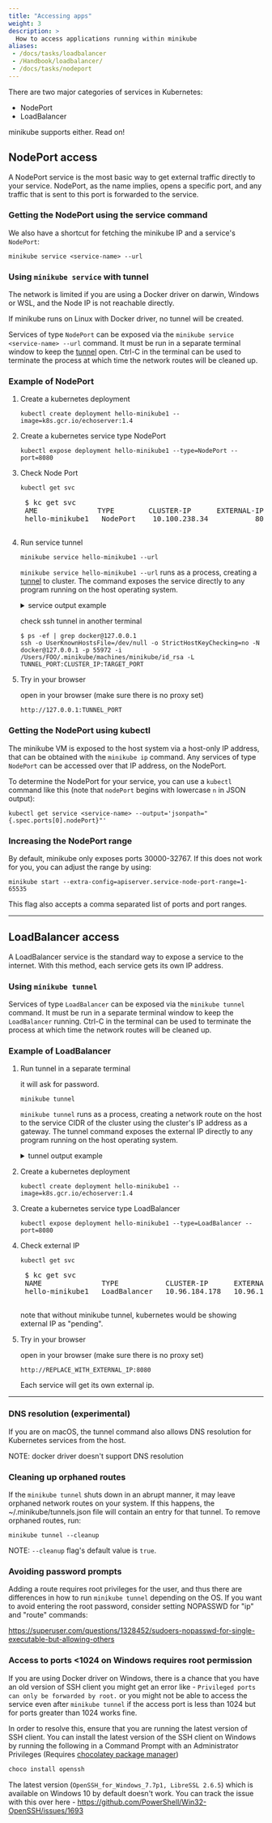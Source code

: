 ```yaml
---
title: "Accessing apps"
weight: 3
description: >
  How to access applications running within minikube
aliases:
 - /docs/tasks/loadbalancer
 - /Handbook/loadbalancer/
 - /docs/tasks/nodeport
---
```


There are two major categories of services in Kubernetes:

* NodePort
* LoadBalancer

minikube supports either. Read on!

## NodePort access

A NodePort service is the most basic way to get external traffic directly to your service. NodePort, as the name implies, opens a specific port, and any traffic that is sent to this port is forwarded to the service.

### Getting the NodePort using the service command

We also have a shortcut for fetching the minikube IP and a service's `NodePort`:

```shell
minikube service <service-name> --url
```

### Using `minikube service` with tunnel

The network is limited if you are using a Docker driver on darwin, Windows or WSL, and the Node IP is not reachable directly.

If minikube runs on Linux with Docker driver, no tunnel will be created.

Services of type `NodePort` can be exposed via the `minikube service <service-name> --url` command. It must be run in a separate terminal window to keep the [tunnel](https://en.wikipedia.org/wiki/Port_forwarding#Local_port_forwarding) open. Ctrl-C in the terminal can be used to terminate the process at which time the network routes will be cleaned up.

### Example of NodePort

1. Create a kubernetes deployment

    ```shell
    kubectl create deployment hello-minikube1 --image=k8s.gcr.io/echoserver:1.4
    ```

2. Create a kubernetes service type NodePort

    ```shell
    kubectl expose deployment hello-minikube1 --type=NodePort --port=8080
    ```

3. Check Node Port

    ```shell
    kubectl get svc
    ```
    <pre>
    $ kc get svc
    AME              TYPE        CLUSTER-IP      EXTERNAL-IP   PORT(S)          AGE
    hello-minikube1   NodePort    10.100.238.34   <none>        8080:31389/TCP   3s
    </pre>

4. Run service tunnel

    ```shell
    minikube service hello-minikube1 --url
    ```

    `minikube service hello-minikube1 --url` runs as a process, creating a [tunnel](https://en.wikipedia.org/wiki/Port_forwarding#Local_port_forwarding) to cluster. The command exposes the service directly to any program running on the host operating system.

    <details>
    <summary>
    service output example
    </summary>
    <pre>
    $ minikube service hello-minikube1 --url
    http://127.0.0.1:57123
    ❗  Because you are using a Docker driver on darwin, the terminal needs to be open to run it.
    </pre>
    </details>

    check ssh tunnel in another terminal

    ```shell
    $ ps -ef | grep docker@127.0.0.1
    ssh -o UserKnownHostsFile=/dev/null -o StrictHostKeyChecking=no -N docker@127.0.0.1 -p 55972 -i /Users/FOO/.minikube/machines/minikube/id_rsa -L TUNNEL_PORT:CLUSTER_IP:TARGET_PORT
    ```

5. Try in your browser

    open in your browser (make sure there is no proxy set)

    ```shell
    http://127.0.0.1:TUNNEL_PORT
    ```

### Getting the NodePort using kubectl

The minikube VM is exposed to the host system via a host-only IP address, that can be obtained with the `minikube ip` command. Any services of type `NodePort` can be accessed over that IP address, on the NodePort.

To determine the NodePort for your service, you can use a `kubectl` command like this (note that `nodePort` begins with lowercase `n` in JSON output):

```shell
kubectl get service <service-name> --output='jsonpath="{.spec.ports[0].nodePort}"'
```

### Increasing the NodePort range

By default, minikube only exposes ports 30000-32767. If this does not work for you, you can adjust the range by using:

```shell
minikube start --extra-config=apiserver.service-node-port-range=1-65535
```

This flag also accepts a comma separated list of ports and port ranges.

----

## LoadBalancer access

A LoadBalancer service is the standard way to expose a service to the internet. With this method, each service gets its own IP address.

### Using `minikube tunnel`

Services of type `LoadBalancer` can be exposed via the `minikube tunnel` command. It must be run in a separate terminal window to keep the `LoadBalancer` running.  Ctrl-C in the terminal can be used to terminate the process at which time the network routes will be cleaned up.

### Example of LoadBalancer

1. Run tunnel in a separate terminal

    it will ask for password.

    ```shell
    minikube tunnel
    ```

    `minikube tunnel` runs as a process, creating a network route on the host to the service CIDR of the cluster using the cluster's IP address as a gateway.  The tunnel command exposes the external IP directly to any program running on the host operating system.

    <details>
    <summary>
    tunnel output example
    </summary>
    <pre>
    Password:
    Status:
    machine: minikube
    pid: 39087
    route: 10.96.0.0/12 -> 192.168.64.194
    minikube: Running
    services: [hello-minikube]
        errors:
      minikube: no errors
      router: no errors
      loadbalancer emulator: no errors
    ...
    ...
    ...
    </pre>
    </details>

2. Create a kubernetes deployment

    ```shell
    kubectl create deployment hello-minikube1 --image=k8s.gcr.io/echoserver:1.4
    ```

3. Create a kubernetes service type LoadBalancer

    ```shell
    kubectl expose deployment hello-minikube1 --type=LoadBalancer --port=8080
    ```

4. Check external IP

    ```shell
    kubectl get svc
    ```
    <pre>
    $ kc get svc
    NAME              TYPE           CLUSTER-IP      EXTERNAL-IP     PORT(S)          AGE
    hello-minikube1   LoadBalancer   10.96.184.178   10.96.184.178   8080:30791/TCP   40s
    </pre>

    note that without minikube tunnel, kubernetes would be showing external IP as "pending".

5. Try in your browser

    open in your browser (make sure there is no proxy set)

    ```shell
    http://REPLACE_WITH_EXTERNAL_IP:8080
    ```

    Each service will get its own external ip.

----

### DNS resolution (experimental)

If you are on macOS, the tunnel command also allows DNS resolution for Kubernetes services from the host.

NOTE: docker driver doesn't support DNS resolution

### Cleaning up orphaned routes

If the `minikube tunnel` shuts down in an abrupt manner, it may leave orphaned network routes on your system. If this happens, the ~/.minikube/tunnels.json file will contain an entry for that tunnel. To remove orphaned routes, run:

````shell
minikube tunnel --cleanup
````

NOTE: `--cleanup` flag's default value is `true`.

### Avoiding password prompts

Adding a route requires root privileges for the user, and thus there are differences in how to run `minikube tunnel` depending on the OS. If you want to avoid entering the root password, consider setting NOPASSWD for "ip" and "route" commands:

<https://superuser.com/questions/1328452/sudoers-nopasswd-for-single-executable-but-allowing-others>

### Access to ports <1024 on Windows requires root permission

If you are using Docker driver on Windows, there is a chance that you have an old version of SSH client you might get an error like - `Privileged ports can only be forwarded by root.` or you might not be able to access the service even after `minikube tunnel` if the access port is less than 1024 but for ports greater than 1024 works fine.

In order to resolve this, ensure that you are running the latest version of SSH client. You can install the latest version of the SSH client on Windows by running the following in a Command Prompt with an Administrator Privileges (Requires [chocolatey package manager](https://chocolatey.org/install))
```cmd
choco install openssh
```
The latest version (`OpenSSH_for_Windows_7.7p1, LibreSSL 2.6.5`) which is available on Windows 10 by default doesn't work. You can track the issue with this over here - https://github.com/PowerShell/Win32-OpenSSH/issues/1693
